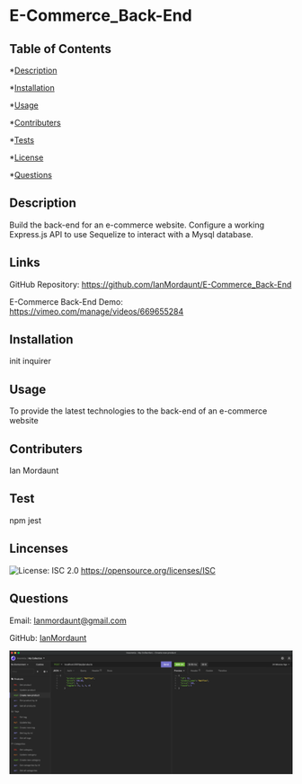 # E-Commerce_Back-End

  ## Table of Contents
  *[Description](#description)

  *[Installation](#installation)

  *[Usage](#usage)

  *[Contributers](#contribute)

  *[Tests](#tests)

  *[License](#license)

  *[Questions](#questions)


  <a name='description'></a>
  ## Description

  Build the back-end for an e-commerce website. Configure a working Express.js API to use Sequelize to interact with a Mysql database. 

  ## Links

  GitHub Repository: https://github.com/IanMordaunt/E-Commerce_Back-End
  
  E-Commerce Back-End Demo: https://vimeo.com/manage/videos/669655284

  <a name='installation'></a>
  ## Installation

  init inquirer

  <a name='usage'></a>
  ## Usage

  To provide the latest technologies to the back-end of an e-commerce website

  <a name='contribute'></a>
  ## Contributers

  Ian Mordaunt

  <a name='tests'></a>
  ## Test

  npm jest

  <a name='license'></a>
  ## Lincenses
  ![License: ISC 2.0](https://img.shields.io/badge/License-MPL_2.0-brightgreen.svg) https://opensource.org/licenses/ISC

  <a name='questions'></a>
  ## Questions

  Email: Ianmordaunt@gmail.com

  GitHub: <a href="https://www.github.com/IanMordaunt" target="_blank">IanMordaunt</a>

  ![alt text](https://github.com/IanMordaunt/E-Commerce_Back-End/blob/main/Assets/Screen%20Shot%202022-01-24%20at%207.46.52%20PM.png)
  

  